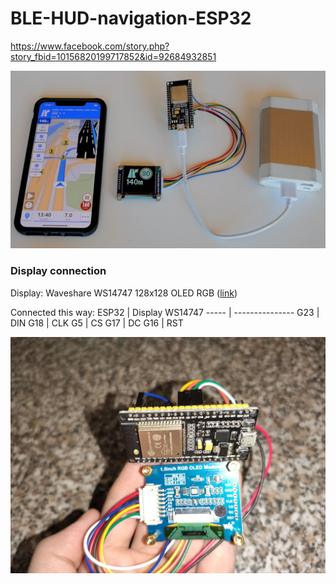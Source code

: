 # BLE-HUD-navigation-ESP32

https://www.facebook.com/story.php?story_fbid=10156820199717852&id=92684932851

![Prototype](/images/IMG_BLE_HUD.png)

### Display connection
Display: Waveshare WS14747 128x128 OLED RGB ([link](https://www.waveshare.com/1.5inch-rgb-oled-module.htm))

Connected this way:
ESP32 | Display WS14747
----- | ---------------
G23 | DIN
G18 | CLK
G5 | CS
G17 | DC
G16 | RST

![Display connection](/images/IMG_Display_connection.jpg)
